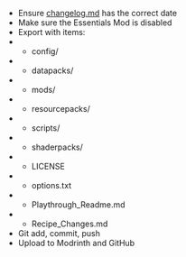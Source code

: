- Ensure [changelog.md](changelog.md) has the correct date
- Make sure the Essentials Mod is disabled
- Export with items:
- - config/
- - datapacks/
- - mods/
- - resourcepacks/
- - scripts/
- - shaderpacks/
- - LICENSE
- - options.txt
- - Playthrough_Readme.md
- - Recipe_Changes.md
- Git add, commit, push
- Upload to Modrinth and GitHub
